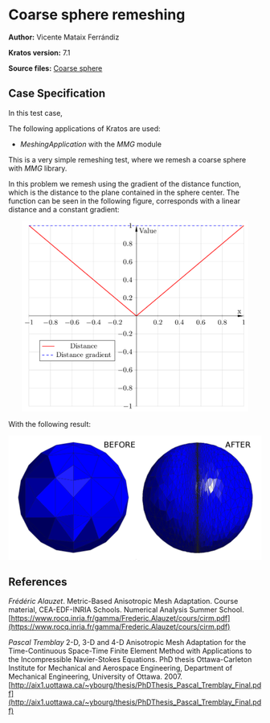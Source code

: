 # Coarse sphere remeshing

**Author:** Vicente Mataix Ferrándiz

**Kratos version:** 7.1

**Source files:** [Coarse sphere](https://github.com/KratosMultiphysics/Examples/tree/master/mmg_remeshing_examples/use_cases/coarse_sphere/source)

## Case Specification

In this test case, 

The following applications of Kratos are used:
- *MeshingApplication* with the *MMG* module

This is a very simple remeshing test, where we remesh a coarse sphere with *MMG* library.

In this problem we remesh using the gradient of the distance function, which is the distance to the plane contained in the sphere center. The function can be seen in the following figure, corresponds with a linear distance and a constant gradient:

<p align="center">
  <img src="data/distance_function.png" alt="Original." style="width: 450px;"/>
</p>

With the following result:

<p align="center">
  <img src="data/solution.png" alt="Original." style="width: 600px;"/>
</p>

## References
*Frédéric Alauzet*. Metric-Based Anisotropic Mesh Adaptation. Course material, CEA-EDF-INRIA Schools. Numerical Analysis Summer School.  [https://www.rocq.inria.fr/gamma/Frederic.Alauzet/cours/cirm.pdf](https://www.rocq.inria.fr/gamma/Frederic.Alauzet/cours/cirm.pdf)

*Pascal Tremblay* 2-D, 3-D and 4-D Anisotropic Mesh Adaptation for the Time-Continuous Space-Time Finite Element Method with Applications to the Incompressible Navier-Stokes Equations. PhD thesis Ottawa-Carleton Institute for Mechanical and Aerospace Engineering, Department of Mechanical Engineering, University of Ottawa. 2007. [http://aix1.uottawa.ca/~ybourg/thesis/PhDThesis_Pascal_Tremblay_Final.pdf](http://aix1.uottawa.ca/~ybourg/thesis/PhDThesis_Pascal_Tremblay_Final.pdf)

